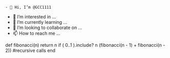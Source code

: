     - 👋 Hi, I’m @GCC1111
- 👀 I’m interested in ...
- 🌱 I’m currently learning ...
- 💞️ I’m looking to collaborate on ...
- 📫 How to reach me ...

<!---
GCC1111/GCC1111 is a ✨ special ✨ repository because its `README.md` (this file) appears on your GitHub profile.
You can click the Preview link to take a look at your changes.
--->
def fibonacci(n)
  return n if ( 0..1 ).include? n
  (fibonacci(n - 1) + fibonacci(n - 2)) #recursive calls
end
